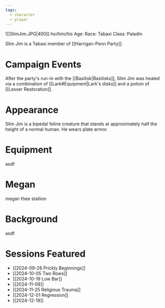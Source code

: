 ```yaml
---
tags:
  - character
  - player
---
```

![[SlimJim.JPG|400]]
_he/him/his_
Age:
Race: Tabaxi
Class: Paladin

Slim Jim is a Tabaxi member of [[Harrigan-Penn Party]].

# Campaign Events

After the party's run-in with the [[Basilisk|Basilisks]], Slim Jim was healed via a combination of [[Lark#Equipment|Lark's disks]] and a potion of [[Lesser Restoration]].

# Appearance

Slim Jim is a bipedal feline creature that stands at approximately half the height of a normal human. He wears plate armor.

# Equipment

asdf

# Megan

megan thee stallion

# Background

asdf

# Sessions Featured

- [[2024-09-28 Prickly Beginnings]]
- [[2024-10-05 Two Rows]]
- [[2024-10-19 Low Bar]]
- [[2024-11-09]]
- [[2024-11-25 Religious Trauma]]
- [[2024-12-01 Regression]]
- [[2024-12-19]]

